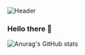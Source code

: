 ![Header](https://i.pinimg.com/originals/d8/8c/d0/d88cd02a30476da56011f5c27cd68a25.jpg "Header")

### Hello there 👋
![Anurag's GitHub stats](https://github-readme-stats.vercel.app/api?username=nikoloshgw&show_icons=true&theme=synthwave)

<!--
**NikolosHGW/NikolosHGW** is a ✨ _special_ ✨ repository because its `README.md` (this file) appears on your GitHub profile.

Here are some ideas to get you started:

- 🔭 I’m currently working on ...
- 🌱 I’m currently learning ...
- 👯 I’m looking to collaborate on ...
- 🤔 I’m looking for help with ...
- 💬 Ask me about ...
- 📫 How to reach me: ...
- 😄 Pronouns: ...
- ⚡ Fun fact: ...
-->
